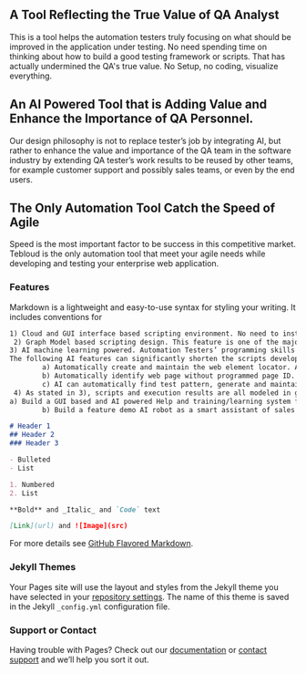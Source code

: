 ## A Tool Reflecting the True Value of QA Analyst  

This is a tool helps the automation testers truly focusing on what should be improved in the application under testing. No need spending time on thinking about how to build a good testing framework or scripts. That has actually undermined the QA's true value. No Setup, no coding, visualize everything.

## An AI Powered Tool that is Adding Value and Enhance the Importance of QA Personnel.  

Our design philosophy is not to replace tester’s job by integrating AI, but rather to enhance the value and importance of the QA team in the software industry by extending QA tester’s work results to be reused by other teams, for example customer support and possibly sales teams, or even by the end users.

## The Only Automation Tool Catch the Speed of Agile

Speed is the most important factor to be success in this competitive market. Tebloud is the only automation tool that meet your agile needs while developing and testing your enterprise web application.
  
### Features

Markdown is a lightweight and easy-to-use syntax for styling your writing. It includes conventions for

```markdown
1) Cloud and GUI interface based scripting environment. No need to install any dedicated script developing tool kit on workstation before starting the first scripting task.
 2) Graph Model based scripting design. This feature is one of the major improvement to overcome the shortcomings of the recording based scripts, which is difficult to re-program and maintain. 
3) AI machine learning powered. Automation Testers’ programming skills level are significantly lowered since AI in the cloud will automatically generate scripts with minimum input efforts from testers Testers are actually building test case models, instead of scripting or programming all the details. 
The following AI features can significantly shorten the scripts development and maintenance cycle in comparison to recording based scripts or pure programming based scripts.
 		a) Automatically create and maintain the web element locator. AI machine learning make sure all the web element locators will work without testers intervention, in case that developer has changed the UI elements after test scripts created or during the execution.
 		b) Automatically identify web page without programmed page ID. In traditional testing scripts, an ID (for example, unique page title, or  unique url) needed for this purpose. AI machine learning will automatically recognize it
 		c) AI can automatically find test pattern, generate and maintain the needed testing data for data driven tests in the graphic models.
 4) As stated in 3), scripts and execution results are all modeled in graphic data structure. Machine learning or separate applications can be developed easily on top of those data, which can be used for other business, for example, customer support or sales assistance.
a) Build a GUI based and AI powered Help and training/learning system for customer support team or even for and users to understand use cases in the system.
 		b) Build a feature demo AI robot as a smart assistant of sales team.

# Header 1
## Header 2
### Header 3

- Bulleted
- List

1. Numbered
2. List

**Bold** and _Italic_ and `Code` text

[Link](url) and ![Image](src)
```

For more details see [GitHub Flavored Markdown](https://guides.github.com/features/mastering-markdown/).

### Jekyll Themes

Your Pages site will use the layout and styles from the Jekyll theme you have selected in your [repository settings](https://github.com/peidong-hu/bigtester-intro-site/settings). The name of this theme is saved in the Jekyll `_config.yml` configuration file.

### Support or Contact

Having trouble with Pages? Check out our [documentation](https://help.github.com/categories/github-pages-basics/) or [contact support](https://github.com/contact) and we’ll help you sort it out.
